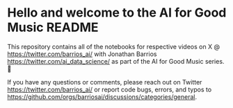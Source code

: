 # Hello and welcome to the AI for Good Music README 

This repository contains all of the notebooks for respective videos on X @ https://twitter.com/barrios_ai/ with Jonathan Barrios https://twitter.com/ai_data_science/ as part of the AI for Good Music series. 🖖

If you have any questions or comments, please reach out on Twitter https://twitter.com/barrios_ai/ or report code bugs, errors, and typos to https://github.com/orgs/barriosai/discussions/categories/general.
